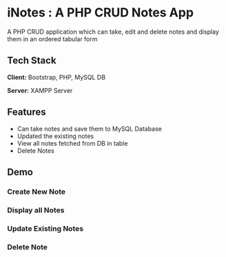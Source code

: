 
# iNotes : A PHP CRUD Notes App

A PHP CRUD application which can take, edit and delete notes and display them in an ordered tabular form



## Tech Stack

**Client:** Bootstrap, PHP, MySQL DB

**Server:** XAMPP Server

  
## Features

- Can take notes and save them to MySQL Database
- Updated the existing notes
- View all notes fetched from DB in table
- Delete Notes

  
## Demo

### Create New Note


### Display all Notes


### Update Existing Notes


### Delete Note


  

  


    

